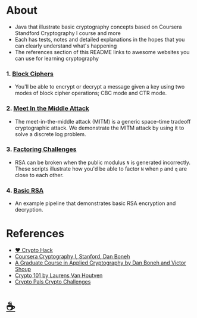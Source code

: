 
# About
- Java that illustrate basic cryptography concepts based on Coursera Standford Cryptography I course and more
- Each has tests, notes and detailed explanations in the hopes that you can clearly understand what's happening
- The references section of this README links to awesome websites you can use for learning cryptography

### 1. [Block Ciphers]()
- You'll be able to encrypt or decrypt a message given a key using two modes of block cipher operations; CBC mode and CTR mode.

### 2.  [Meet In the Middle Attack]()
- The meet-in-the-middle attack (MITM) is a generic space–time tradeoff cryptographic attack. We demonstrate the MITM attack by using it to solve a discrete log problem.

### 3. [Factoring Challenges]()
- RSA can be broken when the public modulus `N` is generated incorrectly. These scripts illustrate how you'd be able to factor `N` when `p` and `q` are close to each other.

### 4. [Basic RSA]()
 - An example pipeline that demonstrates basic RSA encryption and decryption.
 
# References
- [❤️ Crypto Hack](https://cryptohack.org/)
- [Coursera Cryptography I, Stanford, Dan Boneh](https://www-origin.coursera.org/learn/crypto)
- [A Graduate Course in Applied Cryptography by Dan Boneh and Victor Shoup](https://toc.cryptobook.us/)
- [Crypto 101 by Laurens Van Houtven](https://www.crypto101.io/)
- [Crypto Pals Crypto Challenges](https://cryptopals.com/)

# [☕️](https://ko-fi.com/anujvaghani0)

